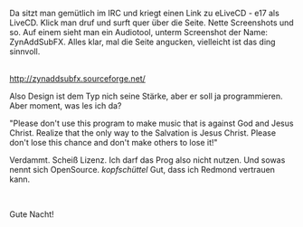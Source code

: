 <html><body><p>Da sitzt man gemütlich im IRC und kriegt einen Link zu eLiveCD - e17 als LiveCD. Klick man druf und surft quer über die Seite. Nette Screenshots und so. Auf einem sieht man ein Audiotool, unterm Screenshot der Name: ZynAddSubFX. Alles klar, mal die Seite angucken, vielleicht ist das ding sinnvoll.<br>

<br>

<a href="http://zynaddsubfx.sourceforge.net/">http://zynaddsubfx.sourceforge.net/</a><br>

Also Design ist dem Typ nich seine Stärke, aber er soll ja programmieren. Aber moment, was les ich da?<br>

"Please don't use this program to make music that is against God and Jesus Christ. Realize that the only way to the Salvation is Jesus Christ. Please don't lose this chance and don't make others to lose it!"<br>

Verdammt. Scheiß Lizenz. Ich darf das Prog also nicht nutzen. Und sowas nennt sich OpenSource. *kopfschüttel* Gut, dass ich Redmond vertrauen kann.<br>

<br>

Gute Nacht!</p></body></html>
